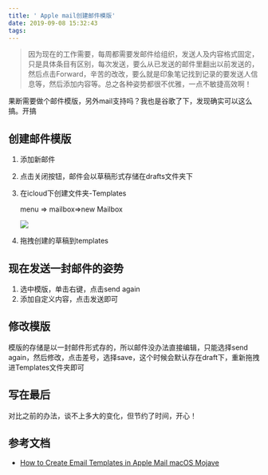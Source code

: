 ```yaml
---
title: ' Apple mail创建邮件模版'
date: 2019-09-08 15:32:43
tags:
---
```

> 因为现在的工作需要，每周都需要发邮件给组织，发送人及内容格式固定，只是具体条目有区别，每次发送，要么从已发送的邮件里翻出以前发送的，然后点击Forward，辛苦的改改，要么就是印象笔记找到记录的要发送人信息等，然后添加内容等。总之各种姿势都很不优雅，一点不敏捷高效啊！

果断需要做个邮件模版，另外mail支持吗？我也是谷歌了下，发现确实可以这么搞。开搞

## 创建邮件模版
1. 添加新邮件
2. 点击关闭按钮，邮件会以草稿形式存储在drafts文件夹下
3. 在icloud下创建文件夹-Templates

	menu => mailbox=>new Mailbox
	
	![](http://static.1991421.cn/2019-09-08-072351.png)

4. 拖拽创建的草稿到templates

## 现在发送一封邮件的姿势
1. 选中模版，单击右键，点击send again
2. 添加自定义内容，点击发送即可

## 修改模版
模版的存储是以一封邮件形式存的，所以邮件没办法直接编辑，只能选择send again，然后修改，点击差号，选择save，这个时候会默认存在draft下，重新拖拽进Templates文件夹即可

## 写在最后
对比之前的办法，谈不上多大的变化，但节约了时间，开心！

## 参考文档
- [How to Create Email Templates in Apple Mail macOS Mojave](https://ericleeclark.com/create-email-templates-in-apple-mail-mojave/)